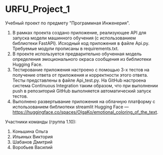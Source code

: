 # URFU_Project_1
Учебный проект по предмету "Программная Инженерия".

1. В рамках проекта создано приложение, реализующее API для запуска модели машинного обучения (с использованием библиотеки FastAPI). 
Исходный код приложения в файле Api.py. Требуемые модули прописаны в requirements.txt.
2. В проекте используется предварительно обученная модель определения эмоционального окраса сообщения из библиотеки Hugging Face.
3. Тестирование приложения настроено с помощью 3-х тестов на получение ответа от приложения и корректности этого ответа.
Тесты представлены в файле Api_test.py. На GitHub настроена система Continuous Integration таким образом, что при выполнении push в репозиторий GitHub выполняется автоматический запуск тестов. 
5. Выполнено развертывание приложения на облачную платформу с использованием библиотеки streamlit Hugging Face — https://huggingface.co/spaces/OlgaKo/emotional_coloring_of_the_text.

Участники команды (группа 1.10):
1. Коньшина Ольга
2. Ильиных Виктория
3. Шабанов Дмитрий
4. Воробьев Василий
